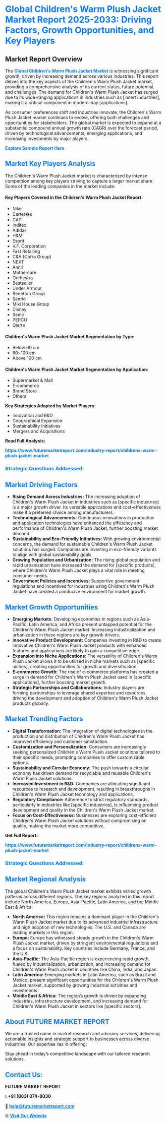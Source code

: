 <h1 style="color: #007BFF;">Global Children's Warm Plush Jacket Market Report 2025-2033: Driving Factors, Growth Opportunities, and Key Players</h1>

<section id="overview">
<h2>Market Report Overview</h2>
<p>The <a href="https://www.futuremarketreport.com/industry-report/childrens-warm-plush-jacket-market" style="color: #007BFF; text-decoration: none;"><strong>Global Children's Warm Plush Jacket Market</strong></a> is witnessing significant growth, driven by increasing demand across various industries. This report delves into the key aspects of the Children's Warm Plush Jacket market, providing a comprehensive analysis of its current status, future potential, and challenges. The demand for Children's Warm Plush Jacket has surged due to its wide-ranging applications in industries such as [insert industries], making it a critical component in modern-day [applications].</p>
<p>As consumer preferences shift and industries innovate, the Children's Warm Plush Jacket market continues to evolve, offering both challenges and opportunities for stakeholders. The global market is expected to expand at a substantial compound annual growth rate (CAGR) over the forecast period, driven by technological advancements, emerging applications, and increasing investments by major players.</p>
</section>

<section id="overview">
<p><a href="https://www.futuremarketreport.com/request-sample/reportId=48337" style="color: #007BFF; text-decoration: none;"><strong>Explore Sample Report Here</strong></a></p>
</section>

<section id="key-players">
<h2 style="color: #007BFF;">Market Key Players Analysis</h2>
<p>The Children's Warm Plush Jacket market is characterized by intense competition among key players striving to capture a larger market share. Some of the leading companies in the market include:</p>
<h4>Key Players Covered in the Children's Warm Plush Jacket Report:</h4>
<ul><li>Nike</li><li>Carter�s</li><li>GAP</li><li>Inditex</li><li>Adidas</li><li>H&amp;M</li><li>Esprit</li><li>V.F. Corporation</li><li>Fast Retailing</li><li>C&amp;A (Cofra Group)</li><li>NEXT</li><li>Annil</li><li>Mothercare</li><li>Orchestra</li><li>Bestseller</li><li>Under Armour</li><li>Benetton Group</li><li>Sanrio</li><li>Miki House Group</li><li>Disney</li><li>Semir</li><li>PEPCO</li><li>Qierte</li></ul>
<h4>Children's Warm Plush Jacket Market Segmentation by Type:</h4>
<ul><li>Below 60 cm</li><li>60~100 cm</li><li>Above 100 cm</li></ul>

<h4>Children's Warm Plush Jacket Market Segmentation by Application:</h4>
<ul><li>Supermarket &amp; Mall</li><li>E-commerce</li><li>Brand Store</li><li>Others</li></ul>
<p><strong>Key Strategies Adopted by Market Players:</strong></p>
<ul>
<li>Innovation and R&D</li>
<li>Geographical Expansion</li>
<li>Sustainability Initiatives</li>
<li>Mergers and Acquisitions</li>
</ul>
</section>

<section>
<p><strong>Read Full Analysis: </strong></p><a href="https://www.futuremarketreport.com/industry-report/childrens-warm-plush-jacket-market" style="color: #007BFF; text-decoration: none;"><strong>https://www.futuremarketreport.com/industry-report/childrens-warm-plush-jacket-market</strong></a>
<h3 style="color: #007BFF;">Strategic Questions Addressed:</h3>
</section>

<section id="driving-factors">
<h2 style="color: #007BFF;">Market Driving Factors</h2>
<ul>
<li><strong>Rising Demand Across Industries:</strong> The increasing adoption of Children's Warm Plush Jacket in industries such as [specific industries] is a major growth driver. Its versatile applications and cost-effectiveness make it a preferred choice among manufacturers.</li>
<li><strong>Technological Advancements:</strong> Continuous innovations in production and application technologies have enhanced the efficiency and performance of Children's Warm Plush Jacket, further boosting market demand.</li>
<li><strong>Sustainability and Eco-Friendly Initiatives:</strong> With growing environmental concerns, the demand for sustainable Children's Warm Plush Jacket solutions has surged. Companies are investing in eco-friendly variants to align with global sustainability goals.</li>
<li><strong>Growing Population and Urbanization:</strong> The rising global population and rapid urbanization have increased the demand for [specific products], where Children's Warm Plush Jacket plays a vital role in meeting consumer needs.</li>
<li><strong>Government Policies and Incentives:</strong> Supportive government regulations and incentives for industries using Children's Warm Plush Jacket have created a conducive environment for market growth.</li>
</ul>
</section>

<section id="growth-opportunities">
<h2 style="color: #007BFF;">Market Growth Opportunities</h2>
<ul>
<li><strong>Emerging Markets:</strong> Developing economies in regions such as Asia-Pacific, Latin America, and Africa present untapped potential for the Children's Warm Plush Jacket market. Increasing industrialization and urbanization in these regions are key growth drivers.</li>
<li><strong>Innovative Product Development:</strong> Companies investing in R&D to create innovative Children's Warm Plush Jacket products with enhanced features and applications are likely to gain a competitive edge.</li>
<li><strong>Expansion into Niche Applications:</strong> The versatility of Children's Warm Plush Jacket allows it to be utilized in niche markets such as [specific niches], creating opportunities for growth and diversification.</li>
<li><strong>E-commerce Growth:</strong> The rise of e-commerce platforms has created a surge in demand for Children's Warm Plush Jacket used in [specific applications], further boosting market growth.</li>
<li><strong>Strategic Partnerships and Collaborations:</strong> Industry players are forming partnerships to leverage shared expertise and resources, driving the development and adoption of Children's Warm Plush Jacket products globally.</li>
</ul>
</section>

<section id="trending-factors">
<h2 style="color: #007BFF;">Market Trending Factors</h2>
<ul>
<li><strong>Digital Transformation:</strong> The integration of digital technologies in the production and distribution of Children's Warm Plush Jacket has improved efficiency and customer satisfaction.</li>
<li><strong>Customization and Personalization:</strong> Consumers are increasingly seeking personalized Children's Warm Plush Jacket solutions tailored to their specific needs, prompting companies to offer customizable options.</li>
<li><strong>Sustainability and Circular Economy:</strong> The push towards a circular economy has driven demand for recyclable and reusable Children's Warm Plush Jacket solutions.</li>
<li><strong>Increased Investment in R&D:</strong> Companies are allocating significant resources to research and development, resulting in breakthroughs in Children's Warm Plush Jacket technology and applications.</li>
<li><strong>Regulatory Compliance:</strong> Adherence to strict regulatory standards, particularly in industries like [specific industries], is influencing product development and quality in the Children's Warm Plush Jacket market.</li>
<li><strong>Focus on Cost-Effectiveness:</strong> Businesses are exploring cost-efficient Children's Warm Plush Jacket solutions without compromising on quality, making the market more competitive.</li>
</ul>
</section>

<section>
<p><strong>Get Full Report: </strong></p><a href="https://www.futuremarketreport.com/industry-report/childrens-warm-plush-jacket-market" style="color: #007BFF; text-decoration: none;"><strong>https://www.futuremarketreport.com/industry-report/childrens-warm-plush-jacket-market</strong></a>
<h3 style="color: #007BFF;">Strategic Questions Addressed:</h3>
</section>


<section id="regional-analysis">
<h2 style="color: #007BFF;">Market Regional Analysis</h2>
<p>The global Children's Warm Plush Jacket market exhibits varied growth patterns across different regions. The key regions analyzed in this report include North America, Europe, Asia-Pacific, Latin America, and the Middle East & Africa:</p>
<ul>
<li><strong>North America:</strong> This region remains a dominant player in the Children's Warm Plush Jacket market due to its advanced industrial infrastructure and high adoption of new technologies. The U.S. and Canada are leading markets in this region.</li>
<li><strong>Europe:</strong> Europe has witnessed steady growth in the Children's Warm Plush Jacket market, driven by stringent environmental regulations and a focus on sustainability. Key countries include Germany, France, and the U.K.</li>
<li><strong>Asia-Pacific:</strong> The Asia-Pacific region is experiencing rapid growth, fueled by industrialization, urbanization, and increasing demand for Children's Warm Plush Jacket in countries like China, India, and Japan.</li>
<li><strong>Latin America:</strong> Emerging markets in Latin America, such as Brazil and Mexico, present significant opportunities for the Children's Warm Plush Jacket market, supported by growing industrial activities and investments.</li>
<li><strong>Middle East & Africa:</strong> The region’s growth is driven by expanding industries, infrastructure development, and increasing demand for Children's Warm Plush Jacket in sectors like [specific sectors].</li>
</ul>
</section>

<footer>
<h2 style="color: #007BFF;">About FUTURE MARKET REPORT</h2>
<p>We are a trusted name in market research and advisory services, delivering actionable insights and strategic support to businesses across diverse industries. Our expertise lies in offering:</p>

<p>Stay ahead in today’s competitive landscape with our tailored research solutions.</p>

<h2 style="color: #007BFF;">Contact Us:</h2>
<p><strong>FUTURE MARKET REPORT</strong></p>
<p>📞 <strong>+91 (883) 074-8030</strong></p>
<p>📧 <strong><a href="mailto:help@futuremarketreport.com" style="color: #007BFF;">help@futuremarketreport.com</a></strong></p>
<p>🌐 <strong><a href="https://www.futuremarketreport.com/" style="color: #007BFF;">Visit Our Website</a></strong></p>
</footer>